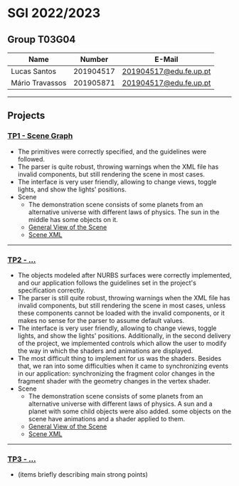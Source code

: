 # SGI 2022/2023

## Group T03G04

| Name            | Number    | E-Mail                 |
| --------------- | --------- | ---------------------- |
| Lucas Santos    | 201904517 | 201904517@edu.fe.up.pt |
| Mário Travassos | 201905871 | 201904517@edu.fe.up.pt |

----

## Projects

### [TP1 - Scene Graph](tp1)

- The primitives were correctly specified, and the guidelines were followed.
- The parser is quite robust, throwing warnings when the XML file has invalid components, but still rendering the scene in most cases.
- The interface is very user friendly, allowing to change views, toggle lights, and show the lights' positions.
- Scene
  - The demonstration scene consists of some planets from an alternative universe with different laws of physics. The sun in the middle has some objects on it.
  - [General View of the Scene](tp1/scenes/screenshot1.png)
  - [Scene XML](tp1/scenes/demo.xml)

-----

### [TP2 - ...](tp2)

- The objects modeled after NURBS surfaces were correctly implemented, and our application follows the guidelines set in the project's specification correctly.
- The parser is still quite robust, throwing warnings when the XML file has invalid components, but still rendering the scene in most cases, unless these components cannot be loaded with the invalid components, or it makes no sense for the parser to assume default values.
- The interface is very user friendly, allowing to change views, toggle lights, and show the lights' positions. Additionally, in the second delivery of the project, we implemented controls which allow the user to modify the way in which the shaders and animations are displayed.
- The most difficult thing to implement for us was the shaders. Besides that, we ran into some difficulties when it came to synchronizing events in our application: synchronizing the fragment color changes in the fragment shader with the geometry changes in the vertex shader.
- Scene
  - The demonstration scene consists of some planets from an alternative universe with different laws of physics. A sun and a planet with some child objects were also added. some objects on the scene have animations and a shader applied to them.
  - [General View of the Scene]()
  - [Scene XML](scenes/demo.xml)

----

### [TP3 - ...](tp3)
- (items briefly describing main strong points)

